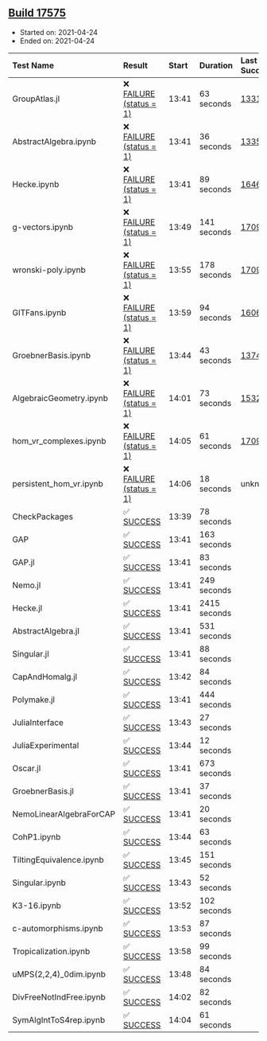 ## [Build 17575](https://oscarci.mathematik.uni-kl.de/job/oscar/17575/)

* Started on: 2021-04-24
* Ended on: 2021-04-24

| Test Name    | Result | Start | Duration | Last Success | First Failure |
|:-------------|:-------|:------|:---------|:-------------|:--------------|
| GroupAtlas.jl | ❌ [FAILURE (status = 1)](https://oscarci.mathematik.uni-kl.de/job/oscar/17575/artifact/logs/build-17575/GroupAtlas.jl.log) | 13:41 | 63 seconds | [13311](https://oscarci.mathematik.uni-kl.de/job/oscar/13311/) | [13312](https://oscarci.mathematik.uni-kl.de/job/oscar/13312/) |
| AbstractAlgebra.ipynb | ❌ [FAILURE (status = 1)](https://oscarci.mathematik.uni-kl.de/job/oscar/17575/artifact/logs/build-17575/AbstractAlgebra.ipynb.log) | 13:41 | 36 seconds | [13355](https://oscarci.mathematik.uni-kl.de/job/oscar/13355/) | [13356](https://oscarci.mathematik.uni-kl.de/job/oscar/13356/) |
| Hecke.ipynb | ❌ [FAILURE (status = 1)](https://oscarci.mathematik.uni-kl.de/job/oscar/17575/artifact/logs/build-17575/Hecke.ipynb.log) | 13:41 | 89 seconds | [16463](https://oscarci.mathematik.uni-kl.de/job/oscar/16463/) | [16464](https://oscarci.mathematik.uni-kl.de/job/oscar/16464/) |
| g-vectors.ipynb | ❌ [FAILURE (status = 1)](https://oscarci.mathematik.uni-kl.de/job/oscar/17575/artifact/logs/build-17575/g-vectors.ipynb.log) | 13:49 | 141 seconds | [17099](https://oscarci.mathematik.uni-kl.de/job/oscar/17099/) | [17100](https://oscarci.mathematik.uni-kl.de/job/oscar/17100/) |
| wronski-poly.ipynb | ❌ [FAILURE (status = 1)](https://oscarci.mathematik.uni-kl.de/job/oscar/17575/artifact/logs/build-17575/wronski-poly.ipynb.log) | 13:55 | 178 seconds | [17098](https://oscarci.mathematik.uni-kl.de/job/oscar/17098/) | [17099](https://oscarci.mathematik.uni-kl.de/job/oscar/17099/) |
| GITFans.ipynb | ❌ [FAILURE (status = 1)](https://oscarci.mathematik.uni-kl.de/job/oscar/17575/artifact/logs/build-17575/GITFans.ipynb.log) | 13:59 | 94 seconds | [16068](https://oscarci.mathematik.uni-kl.de/job/oscar/16068/) | [16069](https://oscarci.mathematik.uni-kl.de/job/oscar/16069/) |
| GroebnerBasis.ipynb | ❌ [FAILURE (status = 1)](https://oscarci.mathematik.uni-kl.de/job/oscar/17575/artifact/logs/build-17575/GroebnerBasis.ipynb.log) | 13:44 | 43 seconds | [13748](https://oscarci.mathematik.uni-kl.de/job/oscar/13748/) | [13749](https://oscarci.mathematik.uni-kl.de/job/oscar/13749/) |
| AlgebraicGeometry.ipynb | ❌ [FAILURE (status = 1)](https://oscarci.mathematik.uni-kl.de/job/oscar/17575/artifact/logs/build-17575/AlgebraicGeometry.ipynb.log) | 14:01 | 73 seconds | [15322](https://oscarci.mathematik.uni-kl.de/job/oscar/15322/) | [15323](https://oscarci.mathematik.uni-kl.de/job/oscar/15323/) |
| hom_vr_complexes.ipynb | ❌ [FAILURE (status = 1)](https://oscarci.mathematik.uni-kl.de/job/oscar/17575/artifact/logs/build-17575/hom_vr_complexes.ipynb.log) | 14:05 | 61 seconds | [17099](https://oscarci.mathematik.uni-kl.de/job/oscar/17099/) | [17100](https://oscarci.mathematik.uni-kl.de/job/oscar/17100/) |
| persistent_hom_vr.ipynb | ❌ [FAILURE (status = 1)](https://oscarci.mathematik.uni-kl.de/job/oscar/17575/artifact/logs/build-17575/persistent_hom_vr.ipynb.log) | 14:06 | 18 seconds | unknown | unknown |
| CheckPackages | ✅ [SUCCESS](https://oscarci.mathematik.uni-kl.de/job/oscar/17575/artifact/logs/build-17575/CheckPackages.log) | 13:39 | 78 seconds |  |  |
| GAP | ✅ [SUCCESS](https://oscarci.mathematik.uni-kl.de/job/oscar/17575/artifact/logs/build-17575/GAP.log) | 13:41 | 163 seconds |  |  |
| GAP.jl | ✅ [SUCCESS](https://oscarci.mathematik.uni-kl.de/job/oscar/17575/artifact/logs/build-17575/GAP.jl.log) | 13:41 | 83 seconds |  |  |
| Nemo.jl | ✅ [SUCCESS](https://oscarci.mathematik.uni-kl.de/job/oscar/17575/artifact/logs/build-17575/Nemo.jl.log) | 13:41 | 249 seconds |  |  |
| Hecke.jl | ✅ [SUCCESS](https://oscarci.mathematik.uni-kl.de/job/oscar/17575/artifact/logs/build-17575/Hecke.jl.log) | 13:41 | 2415 seconds |  |  |
| AbstractAlgebra.jl | ✅ [SUCCESS](https://oscarci.mathematik.uni-kl.de/job/oscar/17575/artifact/logs/build-17575/AbstractAlgebra.jl.log) | 13:41 | 531 seconds |  |  |
| Singular.jl | ✅ [SUCCESS](https://oscarci.mathematik.uni-kl.de/job/oscar/17575/artifact/logs/build-17575/Singular.jl.log) | 13:41 | 88 seconds |  |  |
| CapAndHomalg.jl | ✅ [SUCCESS](https://oscarci.mathematik.uni-kl.de/job/oscar/17575/artifact/logs/build-17575/CapAndHomalg.jl.log) | 13:42 | 84 seconds |  |  |
| Polymake.jl | ✅ [SUCCESS](https://oscarci.mathematik.uni-kl.de/job/oscar/17575/artifact/logs/build-17575/Polymake.jl.log) | 13:41 | 444 seconds |  |  |
| JuliaInterface | ✅ [SUCCESS](https://oscarci.mathematik.uni-kl.de/job/oscar/17575/artifact/logs/build-17575/JuliaInterface.log) | 13:43 | 27 seconds |  |  |
| JuliaExperimental | ✅ [SUCCESS](https://oscarci.mathematik.uni-kl.de/job/oscar/17575/artifact/logs/build-17575/JuliaExperimental.log) | 13:44 | 12 seconds |  |  |
| Oscar.jl | ✅ [SUCCESS](https://oscarci.mathematik.uni-kl.de/job/oscar/17575/artifact/logs/build-17575/Oscar.jl.log) | 13:41 | 673 seconds |  |  |
| GroebnerBasis.jl | ✅ [SUCCESS](https://oscarci.mathematik.uni-kl.de/job/oscar/17575/artifact/logs/build-17575/GroebnerBasis.jl.log) | 13:41 | 37 seconds |  |  |
| NemoLinearAlgebraForCAP | ✅ [SUCCESS](https://oscarci.mathematik.uni-kl.de/job/oscar/17575/artifact/logs/build-17575/NemoLinearAlgebraForCAP.log) | 13:41 | 20 seconds |  |  |
| CohP1.ipynb | ✅ [SUCCESS](https://oscarci.mathematik.uni-kl.de/job/oscar/17575/artifact/logs/build-17575/CohP1.ipynb.log) | 13:44 | 63 seconds |  |  |
| TiltingEquivalence.ipynb | ✅ [SUCCESS](https://oscarci.mathematik.uni-kl.de/job/oscar/17575/artifact/logs/build-17575/TiltingEquivalence.ipynb.log) | 13:45 | 151 seconds |  |  |
| Singular.ipynb | ✅ [SUCCESS](https://oscarci.mathematik.uni-kl.de/job/oscar/17575/artifact/logs/build-17575/Singular.ipynb.log) | 13:43 | 52 seconds |  |  |
| K3-16.ipynb | ✅ [SUCCESS](https://oscarci.mathematik.uni-kl.de/job/oscar/17575/artifact/logs/build-17575/K3-16.ipynb.log) | 13:52 | 102 seconds |  |  |
| c-automorphisms.ipynb | ✅ [SUCCESS](https://oscarci.mathematik.uni-kl.de/job/oscar/17575/artifact/logs/build-17575/c-automorphisms.ipynb.log) | 13:53 | 87 seconds |  |  |
| Tropicalization.ipynb | ✅ [SUCCESS](https://oscarci.mathematik.uni-kl.de/job/oscar/17575/artifact/logs/build-17575/Tropicalization.ipynb.log) | 13:58 | 99 seconds |  |  |
| uMPS(2,2,4)_0dim.ipynb | ✅ [SUCCESS](https://oscarci.mathematik.uni-kl.de/job/oscar/17575/artifact/logs/build-17575/uMPS-2-2-4-_0dim.ipynb.log) | 13:48 | 84 seconds |  |  |
| DivFreeNotIndFree.ipynb | ✅ [SUCCESS](https://oscarci.mathematik.uni-kl.de/job/oscar/17575/artifact/logs/build-17575/DivFreeNotIndFree.ipynb.log) | 14:02 | 82 seconds |  |  |
| SymAlgIntToS4rep.ipynb | ✅ [SUCCESS](https://oscarci.mathematik.uni-kl.de/job/oscar/17575/artifact/logs/build-17575/SymAlgIntToS4rep.ipynb.log) | 14:04 | 61 seconds |  |  |
